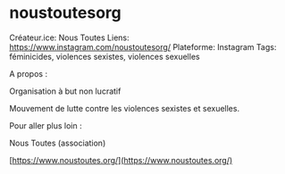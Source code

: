 # noustoutesorg

Créateur.ice: Nous Toutes 
Liens: https://www.instagram.com/noustoutesorg/
Plateforme: Instagram
Tags: féminicides, violences sexistes, violences sexuelles

A propos :

Organisation à but non lucratif

Mouvement de lutte contre les violences sexistes et sexuelles.

Pour aller plus loin :

Nous Toutes (association)

[https://www.noustoutes.org/](https://www.noustoutes.org/)